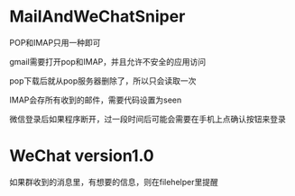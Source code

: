 # MailAndWeChatSniper

POP和IMAP只用一种即可

gmail需要打开pop和IMAP，并且允许不安全的应用访问

pop下载后就从pop服务器删除了，所以只会读取一次

IMAP会存所有收到的邮件，需要代码设置为seen

微信登录后如果程序断开，过一段时间后可能会需要在手机上点确认按钮来登录

# WeChat version1.0 
如果群收到的消息里，有想要的信息，则在filehelper里提醒